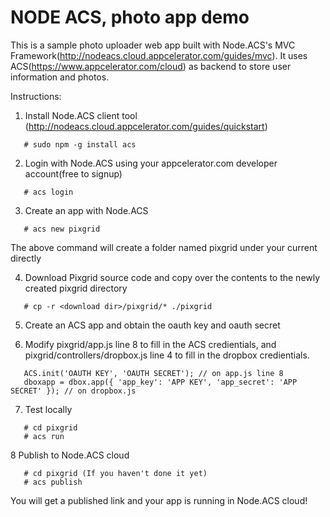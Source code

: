 NODE ACS, photo app demo
=========================
This is a sample photo uploader web app built with Node.ACS's MVC Framework(http://nodeacs.cloud.appcelerator.com/guides/mvc). It uses ACS(https://www.appcelerator.com/cloud) as backend to store user information and photos. 

Instructions:

1. Install Node.ACS client tool (http://nodeacs.cloud.appcelerator.com/guides/quickstart)

```
   # sudo npm -g install acs
```

2. Login with Node.ACS using your appcelerator.com developer account(free to signup)

```
   # acs login
```

3. Create an app with Node.ACS

```
   # acs new pixgrid
```

  The above command will create a folder named pixgrid under your current directly
 
4. Download Pixgrid source code and copy over the contents to the newly created pixgrid directory
  
```
   # cp -r <download dir>/pixgrid/* ./pixgrid 
```

5. Create an ACS app and obtain the oauth key and oauth secret

6. Modify pixgrid/app.js line 8 to fill in the ACS credientials, and pixgrid/controllers/dropbox.js line 4 to fill in the dropbox credientials.

```
   ACS.init('OAUTH KEY', 'OAUTH SECRET'); // on app.js line 8
   dboxapp = dbox.app({ 'app_key': 'APP KEY', 'app_secret': 'APP SECRET' }); // on dropbox.js
```

7. Test locally

```
   # cd pixgrid
   # acs run 
```
   
8 Publish to Node.ACS cloud

```
   # cd pixgrid (If you haven't done it yet)
   # acs publish 
```
   You will get a published link and your app is running in Node.ACS cloud!

